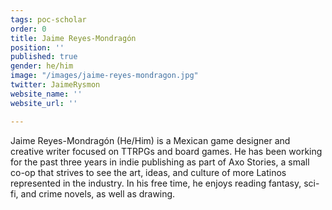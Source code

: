 ```yaml
---
tags: poc-scholar
order: 0
title: Jaime Reyes-Mondragón
position: ''
published: true
gender: he/him
image: "/images/jaime-reyes-mondragon.jpg"
twitter: JaimeRysmon
website_name: ''
website_url: ''

---
```

Jaime Reyes-Mondragón (He/Him) is a Mexican game designer and creative writer focused on TTRPGs and board games. He has been working for the past three years in indie publishing as part of Axo Stories, a small co-op that strives to see the art, ideas, and culture of more Latinos represented in the industry. In his free time, he enjoys reading fantasy, sci-fi, and crime novels, as well as drawing.